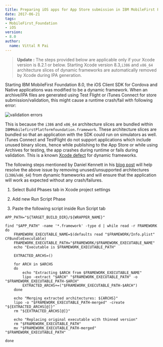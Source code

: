 ```yaml
---
title: Preparing iOS apps for App Store submission in IBM MobileFirst Foundation 8.0
date: 2017-06-21
tags:
- MobileFirst_Foundation
- iOS
version:
- 8.0
author: 
  name: Vittal R Pai
---
```

>**Update :** The steps provided below are applicable only if your Xcode version is 8.2.1 or below. Starting Xcode version 8.3,`i386` and `x86_64` architecture slices of dynamic frameworks are automatically removed by Xcode during IPA generation.

Starting IBM MobileFirst Foundation 8.0, the iOS Client SDK for Cordova and Native applications was modified to be a dynamic framework. When an archive/IPA files are generated using Test Flight or iTunes Connect for store submission/validation, this might cause a runtime crash/fail with following error:

![validation errors]({{site.baseurl}}/assets/blog/2016-10-17-prepare-ios-apps-for-app-store-submission/validation_fail.png)

This is because the `i386` and `x86_64` architecture slices are bundled within `IBMMobilefirstPlatformfoundation.framework`. These architecture slices are bundled so that an application with the SDK could run on simulators as well. iTunes Connect and TestFlight do not support applications which include unused binary slices, hence while publishing to the App Store or while using Archives for testing, the app crashes during runtime or fails during validation. This is a known [Xcode defect](http://www.openradar.me/23681704) for dynamic frameworks. 

The following steps mentioned by Daniel Kennett in his [blog post](http://ikennd.ac/blog/2015/02/stripping-unwanted-architectures-from-dynamic-libraries-in-xcode/) will help resolve the above issue by removing unused/unsupported architectures (`i386`/`x86_64`) from dynamic frameworks and will ensure that the application will work as expected without any crash/failures.

1. Select Build Phases tab in Xcode project settings

2. Add new Run Script Phase

3. Paste the following script inside Run Script tab

```shell
APP_PATH="${TARGET_BUILD_DIR}/${WRAPPER_NAME}"

find "$APP_PATH" -name '*.framework' -type d | while read -r FRAMEWORK
do
    FRAMEWORK_EXECUTABLE_NAME=$(defaults read "$FRAMEWORK/Info.plist" CFBundleExecutable)
    FRAMEWORK_EXECUTABLE_PATH="$FRAMEWORK/$FRAMEWORK_EXECUTABLE_NAME"
    echo "Executable is $FRAMEWORK_EXECUTABLE_PATH"

    EXTRACTED_ARCHS=()

    for ARCH in $ARCHS
    do
        echo "Extracting $ARCH from $FRAMEWORK_EXECUTABLE_NAME"
        lipo -extract "$ARCH" "$FRAMEWORK_EXECUTABLE_PATH" -o "$FRAMEWORK_EXECUTABLE_PATH-$ARCH"
        EXTRACTED_ARCHS+=("$FRAMEWORK_EXECUTABLE_PATH-$ARCH")
    done

    echo "Merging extracted architectures: ${ARCHS}"
    lipo -o "$FRAMEWORK_EXECUTABLE_PATH-merged" -create "${EXTRACTED_ARCHS[@]}"
    rm "${EXTRACTED_ARCHS[@]}"

    echo "Replacing original executable with thinned version"
    rm "$FRAMEWORK_EXECUTABLE_PATH"
    mv "$FRAMEWORK_EXECUTABLE_PATH-merged" "$FRAMEWORK_EXECUTABLE_PATH"

done
```
